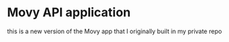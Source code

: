 # Movy API application

this is a new version of the Movy app that I originally built in my private repo
